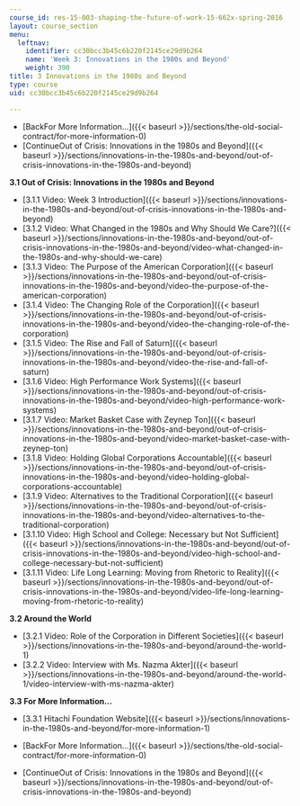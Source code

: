 ```yaml
---
course_id: res-15-003-shaping-the-future-of-work-15-662x-spring-2016
layout: course_section
menu:
  leftnav:
    identifier: cc30bcc3b45c6b220f2145ce29d9b264
    name: 'Week 3: Innovations in the 1980s and Beyond'
    weight: 390
title: 3 Innovations in the 1980s and Beyond
type: course
uid: cc30bcc3b45c6b220f2145ce29d9b264

---
```


*   [BackFor More Information...]({{< baseurl >}}/sections/the-old-social-contract/for-more-information-0)
*   [ContinueOut of Crisis: Innovations in the 1980s and Beyond]({{< baseurl >}}/sections/innovations-in-the-1980s-and-beyond/out-of-crisis-innovations-in-the-1980s-and-beyond)

**3.1 Out of Crisis: Innovations in the 1980s and Beyond**

*   [3.1.1 Video: Week 3 Introduction]({{< baseurl >}}/sections/innovations-in-the-1980s-and-beyond/out-of-crisis-innovations-in-the-1980s-and-beyond)
*   [3.1.2 Video: What Changed in the 1980s and Why Should We Care?]({{< baseurl >}}/sections/innovations-in-the-1980s-and-beyond/out-of-crisis-innovations-in-the-1980s-and-beyond/video-what-changed-in-the-1980s-and-why-should-we-care)
*   [3.1.3 Video: The Purpose of the American Corporation]({{< baseurl >}}/sections/innovations-in-the-1980s-and-beyond/out-of-crisis-innovations-in-the-1980s-and-beyond/video-the-purpose-of-the-american-corporation)
*   [3.1.4 Video: The Changing Role of the Corporation]({{< baseurl >}}/sections/innovations-in-the-1980s-and-beyond/out-of-crisis-innovations-in-the-1980s-and-beyond/video-the-changing-role-of-the-corporation)
*   [3.1.5 Video: The Rise and Fall of Saturn]({{< baseurl >}}/sections/innovations-in-the-1980s-and-beyond/out-of-crisis-innovations-in-the-1980s-and-beyond/video-the-rise-and-fall-of-saturn)
*   [3.1.6 Video: High Performance Work Systems]({{< baseurl >}}/sections/innovations-in-the-1980s-and-beyond/out-of-crisis-innovations-in-the-1980s-and-beyond/video-high-performance-work-systems)
*   [3.1.7 Video: Market Basket Case with Zeynep Ton]({{< baseurl >}}/sections/innovations-in-the-1980s-and-beyond/out-of-crisis-innovations-in-the-1980s-and-beyond/video-market-basket-case-with-zeynep-ton)
*   [3.1.8 Video: Holding Global Corporations Accountable]({{< baseurl >}}/sections/innovations-in-the-1980s-and-beyond/out-of-crisis-innovations-in-the-1980s-and-beyond/video-holding-global-corporations-accountable)
*   [3.1.9 Video: Alternatives to the Traditional Corporation]({{< baseurl >}}/sections/innovations-in-the-1980s-and-beyond/out-of-crisis-innovations-in-the-1980s-and-beyond/video-alternatives-to-the-traditional-corporation)
*   [3.1.10 Video: High School and College: Necessary but Not Sufficient]({{< baseurl >}}/sections/innovations-in-the-1980s-and-beyond/out-of-crisis-innovations-in-the-1980s-and-beyond/video-high-school-and-college-necessary-but-not-sufficient)
*   [3.1.11 Video: Life Long Learning: Moving from Rhetoric to Reality]({{< baseurl >}}/sections/innovations-in-the-1980s-and-beyond/out-of-crisis-innovations-in-the-1980s-and-beyond/video-life-long-learning-moving-from-rhetoric-to-reality)

**3.2 Around the World**

*   [3.2.1 Video: Role of the Corporation in Different Societies]({{< baseurl >}}/sections/innovations-in-the-1980s-and-beyond/around-the-world-1)
*   [3.2.2 Video: Interview with Ms. Nazma Akter]({{< baseurl >}}/sections/innovations-in-the-1980s-and-beyond/around-the-world-1/video-interview-with-ms-nazma-akter)

**3.3 For More Information...**

*   [3.3.1 Hitachi Foundation Website]({{< baseurl >}}/sections/innovations-in-the-1980s-and-beyond/for-more-information-1)

*   [BackFor More Information...]({{< baseurl >}}/sections/the-old-social-contract/for-more-information-0)
*   [ContinueOut of Crisis: Innovations in the 1980s and Beyond]({{< baseurl >}}/sections/innovations-in-the-1980s-and-beyond/out-of-crisis-innovations-in-the-1980s-and-beyond)